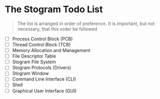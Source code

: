 # The Stogram Todo List

> The list is arranged in order of preference. It is important, but not necessary, that this order be followed

- [ ] Process Control Block (PCB)
- [ ] Thread Control Block (TCB)
- [ ] Memory Allocation and Management
- [ ] File Descriptor Table
- [ ] Stogram File System
- [ ] Stogram Protocols (Drivers)
- [ ] Stogram Window
- [ ] Command Line Interface (CLI)
- [ ] Shell
- [ ] Graphical User Interface (GUI)
